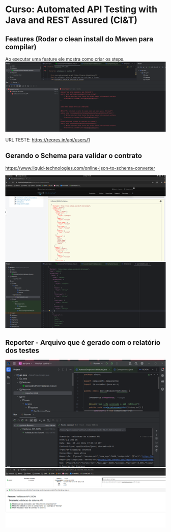 # Curso: Automated API Testing with Java and REST Assured (CI&T)

## Features (Rodar o clean install do Maven para compilar)

Ao executar uma feature ele mostra como criar os steps.<br>
![img_4.png](img_4.png) <br>

URL TESTE: https://reqres.in/api/users/1 <br>

## Gerando o Schema para validar o contrato

https://www.liquid-technologies.com/online-json-to-schema-converter <br>

![img_2.png](img_2.png) <br>
![img_3.png](img_3.png) <br>

## Reporter - Arquivo que é gerado com o relatório dos testes

![img_1.png](img_1.png) <br>
![img_5.png](img_5.png) <br>